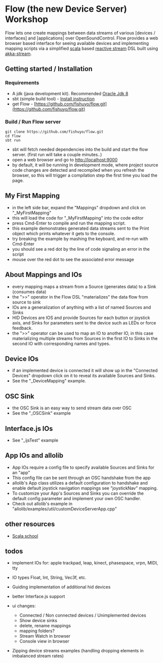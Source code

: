 

# Flow (the new Device Server) Workshop

Flow lets one create mappings between data streams of various [devices / interfaces] and [applications] over OpenSoundControl. Flow provides a web browser based interface for seeing available devices and implementing mapping scripts via a simplified [scala](https://www.scala-lang.org/) based [reactive stream](http://www.reactive-streams.org/) DSL built using [akka-stream](https://doc.akka.io/docs/akka/2.5.5/scala/stream/index.html).

## Getting started / Installation
### Requirements
- A jdk (java development kit). Recommended [Oracle Jdk 8](http://www.oracle.com/technetwork/java/javase/downloads/jdk8-downloads-2133151.html)
- sbt (simple build tool) - [Install instruction](https://www.scala-sbt.org/download.html)
- get Flow - [https://github.com/fishuyo/flow.git](https://github.com/fishuyo/flow.git)

### Build / Run Flow server
```
git clone https://github.com/fishuyo/flow.git
cd flow
sbt run
```
- sbt will fetch needed dependencies into the build and start the flow server. (first run will take a couple minutes..)
- open a web browser and go to [http://localhost:9000](http://localhost:9000)
- by default, it will be running in development mode, where project source code changes are detected and recompiled when you refresh the browser, so this will trigger a compilation step the first time you load the page.

## My First Mapping
- in the left side bar, expand the "Mappings" dropdown and click on "\_MyFirstMapping"
- this will load the code for "\_MyFirstMapping" into the code editor
- press Cmd-Enter to compile and run the mapping script.
- this example demonstrates generated data streams sent to the Print object which prints whatever it gets to the console.
- try breaking the example by mashing the keyboard, and re-run with Cmd-Enter
- you should see a red dot by the line of code signaling an error in the script
- mouse over the red dot to see the associated error message

## About Mappings and IOs
- every mapping maps a stream from a Source (generates data) to a Sink (consumes data)
- the ">>" operator in the Flow DSL "materializes" the data flow from source to sink
- IOs are a generalization of anything with a list of named Sources and Sinks
- HID Devices are IOS and provide Sources for each button or joystick axis, and Sinks for parameters sent to the device such as LEDs or force feedback.
- the ">>" operator can be used to map an IO to another IO, in this case materializing multiple streams from Sources in the first IO to Sinks in the second IO with corresponding names and types.

## Device IOs
- if an implemented device is connected it will show up in the "Connected Devices" dropdown click on it to reveal its available Sources and Sinks.
- See the "\_DeviceMapping" example.

## OSC Sink
- the OSC Sink is an easy way to send stream data over OSC
- See the "\_OSCSink" example

## Interface.js IOs
- See "\_ijsTest" example

## App IOs and allolib
- App IOs require a config file to specify available Sources and Sinks for an "app"
- This config file can be sent through an OSC handshake from the app
- allolib's App class utilizes a default configuration to handshake and enable default joystick navigation mappings see "joystickNav" mapping.
- To customize your App's Sources and Sinks you can override the default config parameter and implement your own OSC handler.
- Check out allolib's example in "allolib/examples/util/customDeviceServerApp.cpp"


## other resources
- [Scala school](https://twitter.github.io/scala_school/)

## todos
- implement IOs for: apple trackpad, leap, kinect, phasespace, vrpn, MIDI, tty
- IO types Float, Int, String, Vec3f, etc.
- Guiding implementation of additional hid devices
- better Interface.js support
- ui changes:
	- Connected / Non connected devices / Unimplemented devices
	- Show device sinks
	- delete, rename mappings
	- mapping folders?
	- Stream Watch in browser
	- Console view in browser

- Zipping device streams examples (handling dropping elements in imbalanced stream rates)